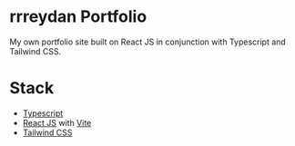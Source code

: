 # rrreydan Portfolio
My own portfolio site built on React JS in conjunction with Typescript and Tailwind CSS.

# Stack
- [Typescript](https://www.typescriptlang.org/)
- [React JS](https://reactjs.org/) with [Vite](https://vitejs.dev/)
- [Tailwind CSS](https://tailwindcss.com/)
